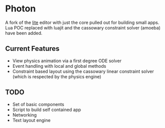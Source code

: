 # Photon
A fork of the [lite](https://github.com/rxi/lite) editor with just the core
pulled out for building small apps. Lua POC replaced with luajit and the cassowary constraint solver (amoeba) have been added.

## Current Features
* View physics animation via a first degree ODE solver
* Event handling with local and global methods
* Constraint based layout using the cassowary linear constraint solver (which is respected by the physics engine)

## TODO
* Set of basic components
* Script to build self contained app
* Networking
* Text layout engine